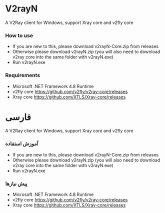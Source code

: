 # V2rayN
A V2Ray client for Windows, support Xray core and v2fly core

### How to use

* If you are new to this, please download v2rayN-Core.zip from releases
* Otherwise please download v2rayN.zip (you will also need to download v2ray core into the same folder with v2rayN.exe)
* Run v2rayN.exe

### Requirements

- Microsoft .NET Framework 4.8 Runtime
- v2fly core https://github.com/v2fly/v2ray-core/releases
- Xray core https://github.com/XTLS/Xray-core/releases

# فارسی
A V2Ray client for Windows, support Xray core and v2fly core

### آموزش استفاده
* If you are new to this, please download v2rayN-Core.zip from releases
* Otherwise please download v2rayN.zip (you will also need to download v2ray core into the same folder with v2rayN.exe)
* Run v2rayN.exe

### پیش‌ نیاز‌ها

- Microsoft .NET Framework 4.8 Runtime
- v2fly core https://github.com/v2fly/v2ray-core/releases
- Xray core https://github.com/XTLS/Xray-core/releases
